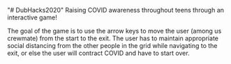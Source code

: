 "# DubHacks2020" 
Raising COVID awareness throughout teens through an interactive game!

The goal of the game is to use the arrow keys to move the user (among us crewmate) from the start to the exit. The user has to maintain appropriate social distancing from the other people in the grid while navigating to the exit, or else the user will contract COVID and have to start over.


